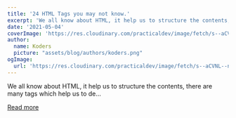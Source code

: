 ```yaml
---
title: '24 HTML Tags you may not know.'
excerpt: 'We all know about HTML, it help us to structure the contents, there are many tags which help us to de...'
date: '2021-05-04'
coverImage: 'https://res.cloudinary.com/practicaldev/image/fetch/s--aCVNL--n--/c_imagga_scale,f_auto,fl_progressive,h_420,q_auto,w_1000/https://dev-to-uploads.s3.amazonaws.com/uploads/articles/zmllc7ofpgtx5v355ehe.jpg'
author:
  name: Koders
  picture: "assets/blog/authors/koders.png"
ogImage:
  url: 'https://res.cloudinary.com/practicaldev/image/fetch/s--aCVNL--n--/c_imagga_scale,f_auto,fl_progressive,h_420,q_auto,w_1000/https://dev-to-uploads.s3.amazonaws.com/uploads/articles/zmllc7ofpgtx5v355ehe.jpg'
---
```


We all know about HTML, it help us to structure the contents, there are many tags which help us to de...

[Read more](https://dev.to/kiranrajvjd/24-html-tags-you-may-not-know-37be)
